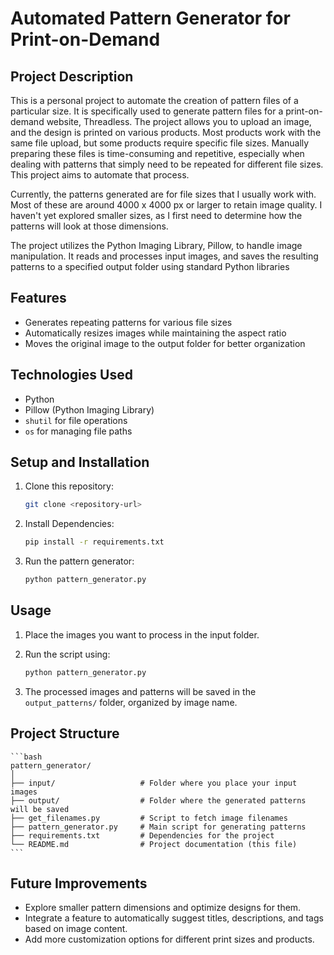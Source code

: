 # Automated Pattern Generator for Print-on-Demand

## Project Description

This is a personal project to automate the creation of pattern files of a particular size. It is specifically used to generate pattern files for a print-on-demand website, Threadless. The project allows you to upload an image, and the design is printed on various products. Most products work with the same file upload, but some products require specific file sizes. Manually preparing these files is time-consuming and repetitive, especially when dealing with patterns that simply need to be repeated for different file sizes. This project aims to automate that process.

Currently, the patterns generated are for file sizes that I usually work with. Most of these are around 4000 x 4000 px or larger to retain image quality. I haven't yet explored smaller sizes, as I first need to determine how the patterns will look at those dimensions.

The project utilizes the Python Imaging Library, Pillow, to handle image manipulation. It reads and processes input images, and saves the resulting patterns to a specified output folder using standard Python libraries

## Features

- Generates repeating patterns for various file sizes
- Automatically resizes images while maintaining the aspect ratio
- Moves the original image to the output folder for better organization

## Technologies Used

- Python
- Pillow (Python Imaging Library)
- `shutil` for file operations
- `os` for managing file paths

## Setup and Installation

1. Clone this repository:
   ```bash
   git clone <repository-url>

2. Install Dependencies:
    ```bash
    pip install -r requirements.txt

3. Run the pattern generator:
    ```bash
    python pattern_generator.py

## Usage
1. Place the images you want to process in the input folder.

2. Run the script using:
    ```bash
    python pattern_generator.py

3. The processed images and patterns will be saved in the `output_patterns/` folder, organized by image name.

## Project Structure

    ```bash
    pattern_generator/
    │
    ├── input/                   # Folder where you place your input images
    ├── output/                  # Folder where the generated patterns will be saved
    ├── get_filenames.py         # Script to fetch image filenames
    ├── pattern_generator.py     # Main script for generating patterns
    ├── requirements.txt         # Dependencies for the project
    └── README.md                # Project documentation (this file)
    ```
## Future Improvements
- Explore smaller pattern dimensions and optimize designs for them.
- Integrate a feature to automatically suggest titles, descriptions, and tags based on image content.
- Add more customization options for different print sizes and products.